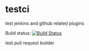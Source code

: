 testci
======

test jenkins and github related plugins

Build status: [![Build Status](http://lwbsd.cs.nctu.edu.tw:8180/jenkins/buildStatus/icon?job=lwhsu_testci)](http://lwbsd.cs.nctu.edu.tw:8180/jenkins/job/lwhsu_testci/)

test pull request builder
